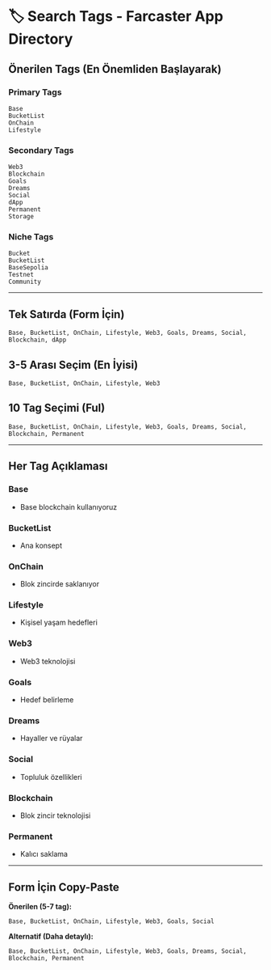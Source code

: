 # 🏷️ Search Tags - Farcaster App Directory

## Önerilen Tags (En Önemliden Başlayarak)

### Primary Tags
```
Base
BucketList
OnChain
Lifestyle
```

### Secondary Tags
```
Web3
Blockchain
Goals
Dreams
Social
dApp
Permanent
Storage
```

### Niche Tags
```
Bucket
BucketList
BaseSepolia
Testnet
Community
```

---

## Tek Satırda (Form İçin)
```
Base, BucketList, OnChain, Lifestyle, Web3, Goals, Dreams, Social, Blockchain, dApp
```

## 3-5 Arası Seçim (En İyisi)
```
Base, BucketList, OnChain, Lifestyle, Web3
```

## 10 Tag Seçimi (Ful)
```
Base, BucketList, OnChain, Lifestyle, Web3, Goals, Dreams, Social, Blockchain, Permanent
```

---

## Her Tag Açıklaması

### Base
- Base blockchain kullanıyoruz

### BucketList  
- Ana konsept

### OnChain
- Blok zincirde saklanıyor

### Lifestyle
- Kişisel yaşam hedefleri

### Web3
- Web3 teknolojisi

### Goals
- Hedef belirleme

### Dreams
- Hayaller ve rüyalar

### Social
- Topluluk özellikleri

### Blockchain
- Blok zincir teknolojisi

### Permanent
- Kalıcı saklama

---

## Form İçin Copy-Paste

**Önerilen (5-7 tag):**
```
Base, BucketList, OnChain, Lifestyle, Web3, Goals, Social
```

**Alternatif (Daha detaylı):**
```
Base, BucketList, OnChain, Lifestyle, Web3, Goals, Dreams, Social, Blockchain, Permanent
```



